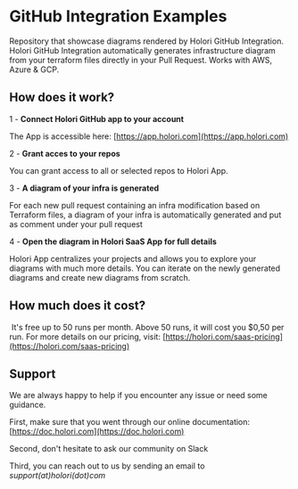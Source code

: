 # GitHub Integration Examples

Repository that showcase diagrams rendered by Holori GitHub Integration.
Holori GitHub Integration automatically generates infrastructure diagram from your terraform files directly in your Pull Request.
Works with AWS, Azure & GCP.


## How does it work? 

1 - **Connect Holori GitHub app to your account**

The App is accessible here:  [https://app.holori.com](https://app.holori.com)

2 - **Grant acces to your repos**

You can grant access to all or selected repos to Holori App.

3 - **A diagram of your infra is generated**

For each new pull request containing an infra modification based on Terraform files, a diagram of your infra is automatically generated and put as comment under your pull request

4 - **Open the diagram in Holori SaaS App for full details**

Holori App centralizes your projects and allows you to explore your diagrams with much more details. You can iterate on the newly generated diagrams and create new diagrams from scratch.
​

## How much does it cost?
​
It's free up to 50 runs per month.
Above 50 runs, it will cost you $0,50 per run.
For more details on our pricing, visit: [https://holori.com/saas-pricing](https://holori.com/saas-pricing)


## Support

We are always happy to help if you encounter any issue or need some guidance.

First, make sure that you went through our online documentation: [https://doc.holori.com](https://doc.holori.com)

Second, don't hesitate to ask our community on Slack

Third, you can reach out to us by sending an email to _support(at)holori(dot)com_
